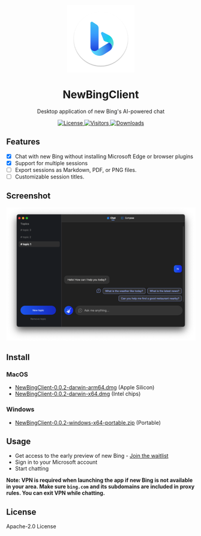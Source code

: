 <p align="center">
  <img width="180" src="./assets/icon.png" alt="NewBingClient">
  <h1 align="center">NewBingClient</h1>
  <p align="center">Desktop application of new Bing's AI-powered chat </p>
</p>

<p align="center">
  <a href="https://opensource.org/licenses/Apache-2.0">
    <img alt="License" src="https://img.shields.io/badge/license-Apache_2.0-green">
  </a>
  <a href="https://github.com/le0zh/NewBingClient">
    <img alt="Visitors" src="https://visitor-badge.glitch.me/badge?page_id=le0zh.newbingclient">
   </a>
  <a href="https://github.com/le0zh/NewBingClient/releases">
    <img alt="Downloads" src="https://img.shields.io/github/downloads/le0zh/NewBingClient/total?color=blue">
   </a>
</p>

## Features

- [x] Chat with new Bing without installing Microsoft Edge or browser plugins
- [x] Support for multiple sessions
- [ ] Export sessions as Markdown, PDF, or PNG files.
- [ ] Customizable session titles.

## Screenshot

<p align="center">
  <img width="600" src="./screenshots/mac.png" alt="NewBingClient MacOS Screenshot">
</p>

## Install

### MacOS

- [NewBingClient-0.0.2-darwin-arm64.dmg](https://github.com/le0zh/NewBingClient/releases/download/0.0.2/NewBingClient-0.0.2-darwin-arm64.dmg) (Apple Silicon)
- [NewBingClient-0.0.2-darwin-x64.dmg](https://github.com/le0zh/NewBingClient/releases/download/0.0.1/NewBingClient-0.0.2-darwin-x64.dmg) (Intel chips)

### Windows

- [NewBingClient-0.0.2-windows-x64-portable.zip](https://github.com/le0zh/NewBingClient/releases/download/0.0.2/NewBingClient-0.0.2-windows-x64-portable.zip) (Portable)

## Usage

- Get access to the early preview of new Bing - [Join the waitlist](https://www.bing.com/new)
- Sign in to your Microsoft account
- Start chatting

**Note: VPN is required when launching the app if new Bing is not available in your area. Make sure `bing.com` and its subdomains are included in proxy rules. You can exit VPN while chatting.**

## License

Apache-2.0 License
